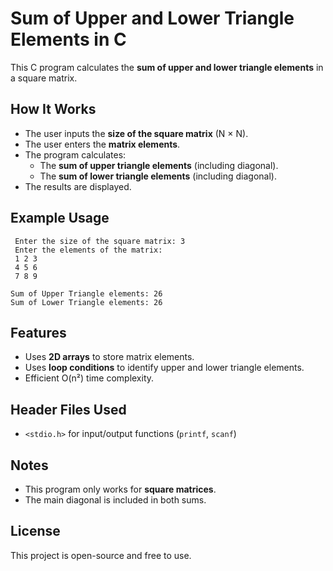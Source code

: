 # Sum of Upper and Lower Triangle Elements in C

This C program calculates the **sum of upper and lower triangle elements** in a square matrix.

## How It Works
- The user inputs the **size of the square matrix** (N × N).
- The user enters the **matrix elements**.
- The program calculates:
  - The **sum of upper triangle elements** (including diagonal).
  - The **sum of lower triangle elements** (including diagonal).
- The results are displayed.


## Example Usage
```
 Enter the size of the square matrix: 3
 Enter the elements of the matrix:
 1 2 3
 4 5 6
 7 8 9

Sum of Upper Triangle elements: 26
Sum of Lower Triangle elements: 26
```

## Features
- Uses **2D arrays** to store matrix elements.
- Uses **loop conditions** to identify upper and lower triangle elements.
- Efficient O(n²) time complexity.

## Header Files Used
- `<stdio.h>` for input/output functions (`printf`, `scanf`)


## Notes
- This program only works for **square matrices**.
- The main diagonal is included in both sums.

## License
This project is open-source and free to use.



